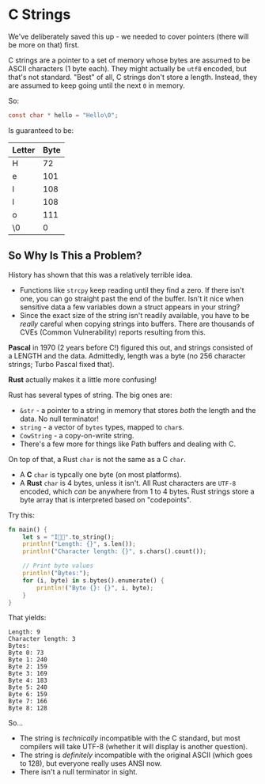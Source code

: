 # C Strings

We've deliberately saved this up - we needed to cover pointers (there will be more on that) first.

C strings are a pointer to a set of memory whose bytes are assumed to be ASCII characters (1 byte each). They might actually be `utf8` encoded, but that's not standard. "Best" of all, C strings don't store a length. Instead, they are assumed to keep going until the next `0` in memory.

So:

```c
const char * hello = "Hello\0";
```

Is guaranteed to be:

|Letter|Byte|
|--|--|
|H|72|
|e|101|
|l|108|
|l|108|
|o|111|
|\0|0|


## So Why Is This a Problem?

History has shown that this was a relatively terrible idea.

* Functions like `strcpy` keep reading until they find a zero. If there isn't one, you can go straight past the end of the buffer. Isn't it nice when sensitive data a few variables down a struct appears in your string?
* Since the exact size of the string isn't readily available, you have to be *really* careful when copying strings into buffers. There are thousands of CVEs (Common Vulnerability) reports resulting from this.

**Pascal** in 1970 (2 years before C!) figured this out, and strings consisted of a LENGTH and the data. Admittedly, length was a byte (no 256 character strings; Turbo Pascal fixed that).

**Rust** actually makes it a little more confusing!

Rust has several types of string. The big ones are:

* `&str` - a pointer to a string in memory that stores *both* the length and the data. No null terminator!
* `string` - a vector of `bytes` types, mapped to `char`s.
* `CowString` - a copy-on-write string.
* There's a few more for things like Path buffers and dealing with C.

On top of that, a Rust `char` is not the same as a C `char`.
* A **C** `char` is typcally one byte (on most platforms).
* A **Rust** `char` is 4 bytes, unless it isn't. All Rust characters are `UTF-8` encoded, which *can* be anywhere from 1 to 4 bytes. Rust strings store a byte array that is interpreted based on "codepoints".

Try this:

```rust
fn main() {
    let s = "I🩷🦀".to_string();
    println!("Length: {}", s.len());
    println!("Character length: {}", s.chars().count());

    // Print byte values
    println!("Bytes:");
    for (i, byte) in s.bytes().enumerate() {
        println!("Byte {}: {}", i, byte);
    }
}
```

That yields:

```
Length: 9
Character length: 3
Bytes:
Byte 0: 73
Byte 1: 240
Byte 2: 159
Byte 3: 169
Byte 4: 183
Byte 5: 240
Byte 6: 159
Byte 7: 166
Byte 8: 128
```

So...

* The string is *technically* incompatible with the C standard, but most compilers will take UTF-8 (whether it will display is another question).
* The string is *definitely* incompatible with the original ASCII (which goes to 128), but everyone really uses ANSI now.
* There isn't a null terminator in sight.

